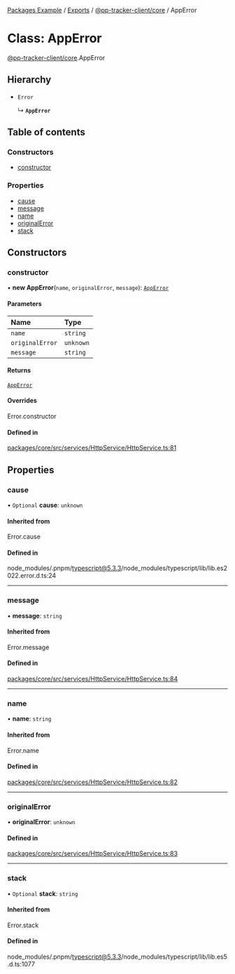 [Packages Example](../README.md) / [Exports](../modules.md) / [@pp-tracker-client/core](../modules/pp_tracker_client_core.md) / AppError

# Class: AppError

[@pp-tracker-client/core](../modules/pp_tracker_client_core.md).AppError

## Hierarchy

- `Error`

  ↳ **`AppError`**

## Table of contents

### Constructors

- [constructor](pp_tracker_client_core.AppError.md#constructor)

### Properties

- [cause](pp_tracker_client_core.AppError.md#cause)
- [message](pp_tracker_client_core.AppError.md#message)
- [name](pp_tracker_client_core.AppError.md#name)
- [originalError](pp_tracker_client_core.AppError.md#originalerror)
- [stack](pp_tracker_client_core.AppError.md#stack)

## Constructors

### constructor

• **new AppError**(`name`, `originalError`, `message`): [`AppError`](pp_tracker_client_core.AppError.md)

#### Parameters

| Name | Type |
| :------ | :------ |
| `name` | `string` |
| `originalError` | `unknown` |
| `message` | `string` |

#### Returns

[`AppError`](pp_tracker_client_core.AppError.md)

#### Overrides

Error.constructor

#### Defined in

[packages/core/src/services/HttpService/HttpService.ts:81](https://github.com/auto200/piwik-pro-modern-tracker/blob/7f54ce8/packages/core/src/services/HttpService/HttpService.ts#L81)

## Properties

### cause

• `Optional` **cause**: `unknown`

#### Inherited from

Error.cause

#### Defined in

node_modules/.pnpm/typescript@5.3.3/node_modules/typescript/lib/lib.es2022.error.d.ts:24

___

### message

• **message**: `string`

#### Inherited from

Error.message

#### Defined in

[packages/core/src/services/HttpService/HttpService.ts:84](https://github.com/auto200/piwik-pro-modern-tracker/blob/7f54ce8/packages/core/src/services/HttpService/HttpService.ts#L84)

___

### name

• **name**: `string`

#### Inherited from

Error.name

#### Defined in

[packages/core/src/services/HttpService/HttpService.ts:82](https://github.com/auto200/piwik-pro-modern-tracker/blob/7f54ce8/packages/core/src/services/HttpService/HttpService.ts#L82)

___

### originalError

• **originalError**: `unknown`

#### Defined in

[packages/core/src/services/HttpService/HttpService.ts:83](https://github.com/auto200/piwik-pro-modern-tracker/blob/7f54ce8/packages/core/src/services/HttpService/HttpService.ts#L83)

___

### stack

• `Optional` **stack**: `string`

#### Inherited from

Error.stack

#### Defined in

node_modules/.pnpm/typescript@5.3.3/node_modules/typescript/lib/lib.es5.d.ts:1077
